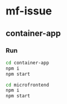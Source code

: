 # mf-issue

## container-app

### Run
```bash
cd container-app
npm i
npm start

cd microfrontend
npm i
npm start
